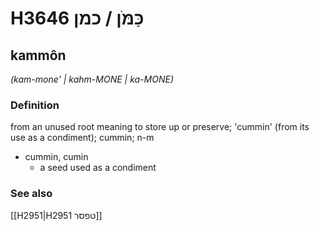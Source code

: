 # H3646 כַּמֹּן / כמן

## kammôn

_(kam-mone' | kahm-MONE | ka-MONE)_

### Definition

from an unused root meaning to store up or preserve; 'cummin' (from its use as a condiment); cummin; n-m

- cummin, cumin
  - a seed used as a condiment

### See also

[[H2951|H2951 טפסר]]
